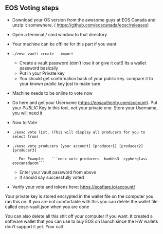 ## EOS Voting steps

* Download your OS version from the awesome guys at EOS Canada and unzip it somewhere. ( https://github.com/eoscanada/eosc/releases)
* Open a terminal / cmd window to that directory
* Your machine can be offline for this part if you want
* ```./eosc vault create --import```
  * Create a vault password (don’t lose it or give it out!) Its a wallet password basically
  * Put in your Private key
  * You should get confirmation back of your public key.  compare it to your known public key just to make sure.
* Machine needs to be online to vote now
* Go here and get your Username (https://eosauthority.com/account).  Put your *PUBLIC* Key in this tool, *not* your private one.  Store your Username, you will need it
* Now to Vote
* ```./eosc vote list. (This will display all producers for you to select from)```
* ```./eosc vote producers [your account] [producer1] [producer2] [producer3]```

         For Example:   ```eosc vote producers  hambhs3  cypherglass eoscanadacom```
  * Enter your vault password from above
  * It should say successfully voted
* Verify your vote and tokens here:  https://eosflare.io/account/<your account name>

Your private key is stored encrypted in the wallet file on the computer you ran this on.  If you are not comfortable with this you can delete the wallet file called eosc-vault.json when you are done

You can also delete all this shit off your computer if you want.  It created a software wallet that you can use to buy EOS on launch since the HW wallets don’t support it yet.   Your call
